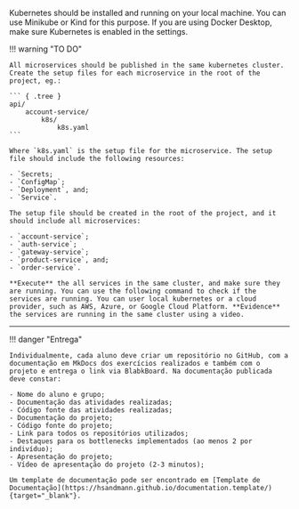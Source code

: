Kubernetes should be installed and running on your local machine. You can use Minikube or Kind for this purpose. If you are using Docker Desktop, make sure Kubernetes is enabled in the settings.

!!! warning "TO DO"

    All microservices should be published in the same kubernetes cluster. Create the setup files for each microservice in the root of the project, eg.:

    ``` { .tree }
    api/
        account-service/
            k8s/
                k8s.yaml
    ```

    Where `k8s.yaml` is the setup file for the microservice. The setup file should include the following resources:

    - `Secrets;
    - `ConfigMap`;
    - `Deployment`, and;
    - `Service`.

    The setup file should be created in the root of the project, and it should include all microservices:

    - `account-service`;
    - `auth-service`;
    - `gateway-service`;
    - `product-service`, and;
    - `order-service`.

    **Execute** the all services in the same cluster, and make sure they are running. You can use the following command to check if the services are running. You can user local kubernetes or a cloud provider, such as AWS, Azure, or Google Cloud Platform. **Evidence** the services are running in the same cluster using a video.

---

!!! danger "Entrega"

    Individualmente, cada aluno deve criar um repositório no GitHub, com a documentação em MkDocs dos exercícios realizados e também com o projeto e entrega o link via BlabkBoard. Na documentação publicada deve constar:

    - Nome do aluno e grupo;
    - Documentação das atividades realizadas;
    - Código fonte das atividades realizadas;
    - Documentação do projeto;
    - Código fonte do projeto;
    - Link para todos os repositórios utilizados;
    - Destaques para os bottlenecks implementados (ao menos 2 por indivíduo);
    - Apresentação do projeto;
    - Vídeo de apresentação do projeto (2-3 minutos);
    
    Um template de documentação pode ser encontrado em [Template de Documentação](https://hsandmann.github.io/documentation.template/){target="_blank"}.
